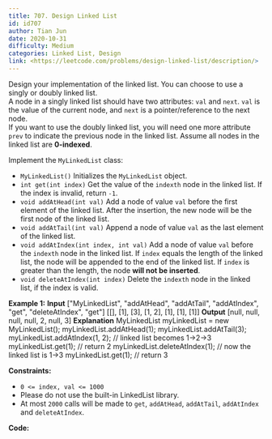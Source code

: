 ```yaml
---
title: 707. Design Linked List
id: id707
author: Tian Jun
date: 2020-10-31
difficulty: Medium
categories: Linked List, Design
link: <https://leetcode.com/problems/design-linked-list/description/>
---
```


Design your implementation of the linked list. You can choose to use a singly
or doubly linked list.  
A node in a singly linked list should have two attributes: `val` and `next`.
`val` is the value of the current node, and `next` is a pointer/reference to
the next node.  
If you want to use the doubly linked list, you will need one more attribute
`prev` to indicate the previous node in the linked list. Assume all nodes in
the linked list are **0-indexed**.

Implement the `MyLinkedList` class:

  * `MyLinkedList()` Initializes the `MyLinkedList` object.
  * `int get(int index)` Get the value of the `indexth` node in the linked list. If the index is invalid, return `-1`.
  * `void addAtHead(int val)` Add a node of value `val` before the first element of the linked list. After the insertion, the new node will be the first node of the linked list.
  * `void addAtTail(int val)` Append a node of value `val` as the last element of the linked list.
  * `void addAtIndex(int index, int val)` Add a node of value `val` before the `indexth` node in the linked list. If `index` equals the length of the linked list, the node will be appended to the end of the linked list. If `index` is greater than the length, the node **will not be inserted**.
  * `void deleteAtIndex(int index)` Delete the `indexth` node in the linked list, if the index is valid.



**Example 1:**
            **Input**    ["MyLinkedList", "addAtHead", "addAtTail", "addAtIndex", "get", "deleteAtIndex", "get"]    [[], [1], [3], [1, 2], [1], [1], [1]]    **Output**    [null, null, null, null, 2, null, 3]        **Explanation**    MyLinkedList myLinkedList = new MyLinkedList();    myLinkedList.addAtHead(1);    myLinkedList.addAtTail(3);    myLinkedList.addAtIndex(1, 2);    // linked list becomes 1->2->3    myLinkedList.get(1);              // return 2    myLinkedList.deleteAtIndex(1);    // now the linked list is 1->3    myLinkedList.get(1);              // return 3    



**Constraints:**

  * `0 <= index, val <= 1000`
  * Please do not use the built-in LinkedList library.
  * At most `2000` calls will be made to `get`, `addAtHead`, `addAtTail`,  `addAtIndex` and `deleteAtIndex`.


**Code:**
